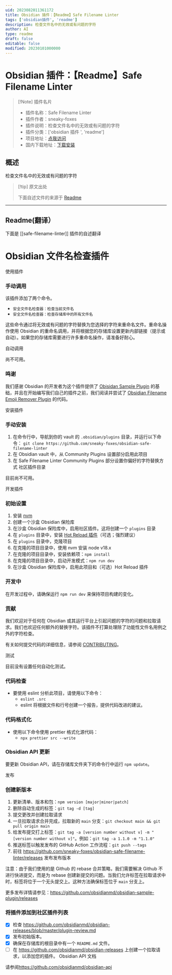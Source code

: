 ```yaml
---
uid: 2023082011361172
title: Obsidian 插件：【Readme】Safe Filename Linter
tags: ['obsidian插件', 'readme']
description: 检查文件名中的无效或有问题的字符
author: AI
type: readme
draft: false
editable: false
modified: 20230101000000
---
```


# Obsidian 插件：【Readme】Safe Filename Linter

> [!Note] 插件名片
> - 插件名称：Safe Filename Linter
> - 插件作者：sneaky-foxes
> - 插件说明：检查文件名中的无效或有问题的字符
> - 插件分类：['obsidian 插件 ', 'readme']
> - 项目地址：[点我访问](https://github.com/sneaky-foxes/obsidian-safe-filename-linter)
> - 国内下载地址：[下载安装](https://pkmer.cn/products/plugin/pluginMarket/?safe-filename-linter)

## 概述

检查文件名中的无效或有问题的字符

> [!tip] 原文出处
>
>下面自述文件的来源于 [Readme](https://ghproxy.net/https://raw.githubusercontent.com/sneaky-foxes/obsidian-safe-filename-linter/main/README.md)
>

---

## Readme(翻译）

下面是 [[safe-filename-linter]] 插件的自述翻译

# Obsidian 文件名检查插件

使用插件

### 手动调用

该插件添加了两个命令。

- `安全文件名检查器：检查当前文件名`
- `安全文件名检查器：检查存储库中的所有文件名`

这些命令通过将无效或有问题的字符替换为您选择的字符来重命名文件。重命名操作使用 Obsidian 的重命名调用，并将根据您的存储库设置更新内部链接（提示或自动）。如果您的存储库需要进行许多重命名操作，请准备好耐心。

自动调用

尚不可用。

### 鸣谢

我们感谢 Obsidian 的开发者为这个插件提供了 [Obisidan Sample Plugin](obsidianmd/obsidian-sample-plugin) 的基础，并且在开始编写我们自己的插件之前，我们阅读并尝试了 [Obsidian Filename Emoji Remover Plugin](https://github.com/YTolun/obsidian-filename-emoji-remover) 的代码。

安装插件

### 手动安装

1. 在命令行中，导航到你的 vault 的 `.obsidian/plugins` 目录，并运行以下命令：
   `git clone https://github.com/sneaky-foxes/obsidian-safe-filename-linter`
2. 在 Obsidian vault 中，从 Community Plugins 设置部分启用此项目
3. 在 Safe Filename Linter Community Plugins 部分设置你偏好的字符替换方式
社区插件目录

目前尚不可用。

开发插件

### 初始设置

1. 安装 [nvm](https://github.com/nvm-sh/nvm)
2. 创建一个沙盒 Obsidian 保险库
3. 在沙盒 Obsidian 保险库中，启用社区插件。这将创建一个 `plugins` 目录
4. 在 `plugins` 目录中，安装 [Hot Reload 插件](https://github.com/pjeby/hot-reload)（可选；强烈建议）
5. 在 `plugins` 目录中，克隆项目
6. 在克隆的项目目录中，使用 nvm 安装 node v18.x
7. 在克隆的项目目录中，安装依赖项：`npm install`
8. 在克隆的项目目录中，启动开发模式：`npm run dev`
9. 在沙盒 Obsidian 保险库中，启用此项目和（可选）Hot Reload 插件

### 开发中

在开发过程中，请确保运行 `npm run dev` 来保持项目构建的变化。

### 贡献

我们欢迎对于任何在 Obsidian 或其运行平台上引起问题的字符的问题和拉取请求。我们也欢迎任何额外的替换字符。该插件不打算处理除了功能性文件名用例之外的字符检查。

有关如何提交代码的详细信息，请参阅 [CONTRIBUTING](./CONTRIBUTING.md)。

测试

目前没有设置任何自动化测试。

### 代码检查

- 要使用 eslint 分析此项目，请使用以下命令：
  - `eslint .src`
  - eslint 将根据文件和行号创建一个报告，提供代码改进的建议。

### 代码格式化

- 使用以下命令使用 prettier 格式化源代码：
  - `npx prettier src --write`

### Obsidian API 更新

要更新 Obsidian API，请在存储库文件夹下的命令行中运行 `npm update`。

发布

### 创建新版本

1. 更新清单、版本和包：`npm version [major|minor|patch]`
2. 删除自动生成的标签：`git tag -d [tag]`
3. 提交更改并创建拉取请求
4. 一旦拉取请求合并完成，拉取新的 `main` 分支：`git checkout main && git pull origin main`
5. 给发布提交打上标签：`git tag -a [version number without v] -m "[version number without v]"`。例如：`git tag -a 1.1.0 -m "1.1.0"`
6. 推送标签以触发发布的 GitHub Action 工作流程：`git push --tags`
7. 前往 <https://github.com/sneaky-foxes/obsidian-safe-filename-linter/releases> 发布发布版本

注意：由于我们使用的是 Github 的 rebase 合并策略，我们需要解决 Github 不进行快进提交，而是为 rebase 创建新提交的问题。当我们允许标签在拉取请求中时，标签将位于一个无头提交上。这种方法确保标签位于 `main` 分支上。

更多发布详情请参见：<https://github.com/obsidianmd/obsidian-sample-plugin/releases>

### 将插件添加到社区插件列表

- [x] 检查 <https://github.com/obsidianmd/obsidian-releases/blob/master/plugin-review.md>
- [x] 发布初始版本。
- [x] 确保在存储库的根目录中有一个 `README.md` 文件。
- [ ] 在 <https://github.com/obsidianmd/obsidian-releases> 上创建一个拉取请求，以添加您的插件。
Obsidian API 文档

请参阅<https://github.com/obsidianmd/obsidian-api>
